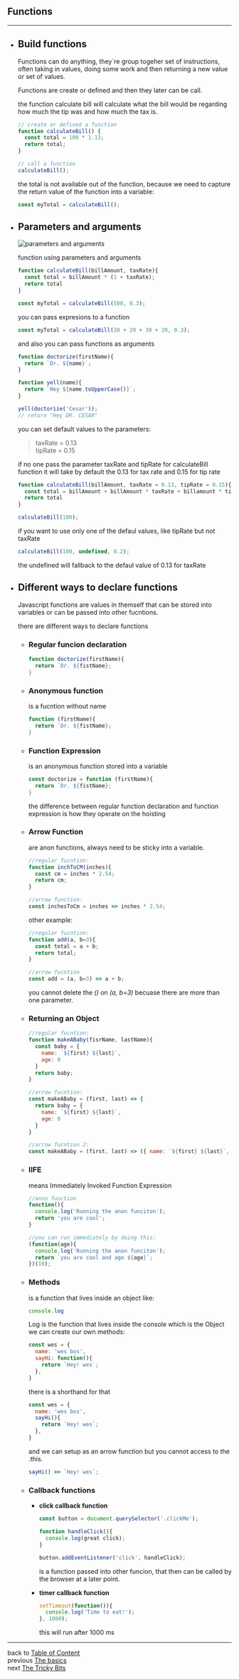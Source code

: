 
<a name="functions"></a>  
## **Functions**
---

<a name="buildFunctions"></a>
- ## Build functions
  Functions can do anything, they´re group togeher set of instructions, often taking in values, doing some work and then returning a new value or set of values.  

  Functions are create or defined and then they later can be call.

  the function calculate bill will calculate what the bill would be regarding how much the tip was and how much the tax is.


  ```js
  // create or defined a function
  function calculateBill() {
    const total = 100 * 1.13;
    return total;
  }

  // call a function
  calculateBill();
  ```

  the total is not available out of the function, because we need to capture the return value of the function into a variable:

  ```js
  const myTotal = calculateBill();
  ```

<a name="parametersArguments"></a>
- ## Parameters and arguments
  ![parameters and arguments](function-definition.jpg)
  
  function using parameters and arguments

  ```js
  function calculateBill(billAmount, taxRate){
    const total = billAmount * (1 + taxRate);
    return total
  }

  const myTotal = calculateBill(500, 0.3);
  ```
  you can pass expresions to a function

  ```js
  const myTotal = calculateBill(20 + 20 + 30 + 20, 0.3);
  ```

  and also you can pass functions as arguments

  ```js
  function doctorize(firstName){
    return `Dr. ${name}`;
  }  

  function yell(name){
    return `Hey ${name.toUpperCase()}`;
  }

  yell(doctorize('Cesar'));
  // return "Hey DR. CESAR"
  ```

  you can set default values to the parameters: 

  >taxRate = 0.13  
  >tipRate = 0.15  

  if no one pass the parameter taxRate and tipRate for calculateBill function it will take by default the 0.13 for tax rate and 0.15 for tip rate

  ```js
  function calculateBill(billAmount, taxRate = 0.13, tipRate = 0.15){
    const total = billAmount + billAmount * taxRate + billamount * tipRate;
    return total
  }

  calculateBill(100);
  ```

  if you want to use only one of the defaul values, like tipRate but not taxRate
  ```js
  calculateBill(100, undefined, 0.2);
  ```
  the undefined will fallback to the defaul value of 0.13 for taxRate

<a name="waysFunctions"></a>
- ## Different ways to declare functions
  
  Javascript functions are values in themself that can be stored into variables or can be passed into other fucntions.

  there are different ways to declare functions

  <a name="regular"></a> 
  - ### Regular funcion declaration

    ```js
    function doctorize(firstName){
      return `Dr. ${fistName};
    }
    ```

  <a name="anon"></a>   
  - ### Anonymous function 
    is a fucntion without name 

    ```js
    function (firstName){
      return `Dr. ${fistName};
    }
    ``` 

  <a name="expression"></a>   
  - ### Function Expression 
    is an anonymous function stored into a variable 

    ```js
    const doctorize = function (firstName){
      return `Dr. ${fistName};
    }
    ```    
    the difference between regular function declaration and function expression is how they operate on the hoisting

  <a name="arrow"></a>  
  - ### Arrow Function  
    are anon functions, always need to be sticky into a variable.

    ```js
    //regular fucntion:
    function inchToCM(inches){
      const cm = inches * 2.54;
      return cm;
    }

    //arrow function:
    const inchesToCm = inches => inches * 2.54;
    ```

    other example:

    ```js
    //regular fucntion:
    function add(a, b=3){
      const total = a + b;
      return total;
    }

    //arrow fucntion
    const add = (a, b=3) => a + b;
    ```

    you cannot delete the _()_ on _(a, b=3)_ becuase there are  more than one parameter.  

  <a name="returnObject"></a>
  - ### Returning an Object

    ```js
    //regular fucntion:
    function makeABaby(fisrName, lastName){
      const baby = {
        name: `${first} ${last}`,
        age: 0
      }
      return baby;
    }

    //arrow fucntion:
    const makeABaby = (first, last) => {
      return baby = {
        name: `${first} ${last}`,
        age: 0
      }
    }

    //arrow fucntion 2:
    const makeABaby = (first, last) => ({ name: `${first} ${last}`, age: 0 });
    ```

  <a name="iife"></a>
  - ### IIFE  
    means Immediately Invoked Function Expression  

      ```js
      //anon function
      function(){
        console.log('Running the anon funciton');
        return 'you are cool';
      }

      //you can run immediately by doing this:
      (function(age){
        console.log('Running the anon funciton');
        return `you are cool and age ${age}`;
      })(10);
      ```

  <a name="mothods"></a>
  - ### Methods  
      is a function that lives inside an object like:

      ```js
      console.log
      ```  

      Log is the function that lives inside the console which is the Object  
      we can create our own methods:

      ```js
      const wes = {
        name: 'wes bos',
        sayHi: function(){
          return `Hey! wes`;
        },
      }
      ```

      there is a shorthand for that

      ```js
      const wes = {
        name: 'wes bos',
        sayHi(){
          return `Hey! wes`;
        },
      }
      ```

      and we can setup as an arrow function but you cannot access to the .this.

      ```js
      sayHi() => `Hey! wes`;
      ```

  <a name="callback"></a>
  - ### Callback functions

    - **click callback function**

      ```js
      const button = document.querySelector('.clickMe');

      function handleClick(){
        console.log(great click);
      }

      button.addEventListener('click', handleClick);
      ```
      is a function passed into other funcion, that then can  be   called by the browser at a later point.

    - **timer callback function**

      ```js
      setTimeout(function()){
        console.log('Time to eat!');
      }, 1000);
      ```
      this will run after 1000 ms 


---
back to [Table of Content](tableOfContent.md)  
previous [The basics](01_basics.md)  
next [The Tricky Bits](03_bits.md)